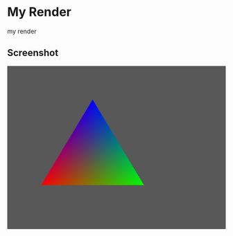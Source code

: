 # My Render
my render

## Screenshot
![1][1]

[1]: https://raw.githubusercontent.com/LimingYin/my_render/master/docs/triangle.png